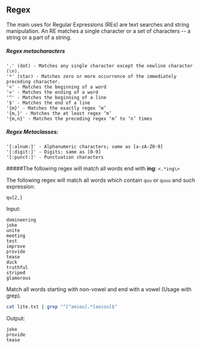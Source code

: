 ## Regex
The main uses for Regular Expressions (REs) are text searches and string manipulation. An RE matches a single character or a set of characters -- a string or a part of a string.

##### ***Regex metacharacters***
```
'.' (dot) - Matches any single character except the newline character (\n).
'*' (star) - Matches zero or more occurrence of the immediately preceding character.
'<' - Matches the beginning of a word
'>' - Matches the ending of a word
'^' - Matches the beginning of a line
'$' - Matches the end of a line
'{m}' - Matches the exactly regex ‘m’
'{m,}' - Matches the at least regex ‘m’
'{m,n}' - Matches the preceding regex ‘m’ to ‘n’ times
```
##### ***Regex Metaclasses:***
```
'[:alnum:]' - Alphanumeric characters; same as [a-zA-Z0-9]
'[:digit:]' - Digits; same as [0-9]
'[:punct:]' - Punctuation characters
```
#####The following regex will match all words end with **ing**:
``
<.*ing\>
``

The following regex will match all words which contain `quu` or `quuu` and such expression:
```
qu{2,}
```
Input:
```
domineering
joke
unite
meeting
test
improve
provide
tease
duck
truthful
striped
glamorous
```
Match all words starting with non-vowel and end with a vowel (Usage with grep).
```bash
cat lite.txt | grep "^[^aeiou].*[aeiou]$" 
```
Output:
```
joke
provide
tease
```